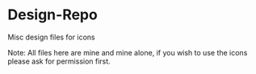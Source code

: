 # Design-Repo
 
 Misc design files for icons
 
 Note: All files here are mine and mine alone, if you wish to use the icons please ask for permission first. 
